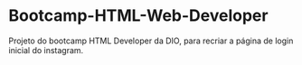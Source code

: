 # Bootcamp-HTML-Web-Developer
Projeto do bootcamp HTML Developer da DIO, para recriar a página de login inicial do instagram.
